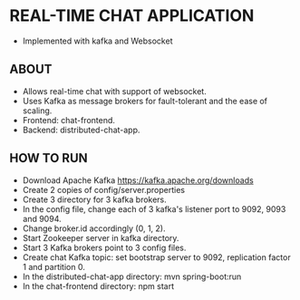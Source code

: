 # REAL-TIME CHAT APPLICATION
- Implemented with kafka and Websocket

## ABOUT
- Allows real-time chat with support of websocket.
- Uses Kafka as message brokers for fault-tolerant and the ease of scaling.
- Frontend: chat-frontend.
- Backend: distributed-chat-app.

## HOW TO RUN
- Download Apache Kafka https://kafka.apache.org/downloads
- Create 2 copies of config/server.properties
- Create 3 directory for 3 kafka brokers.
- In the config file, change each of 3 kafka's listener port to 9092, 9093 and 9094.
- Change broker.id accordingly (0, 1, 2).
- Start Zookeeper server in kafka directory.
- Start 3 Kafka brokers point to 3 config files.
- Create chat Kafka topic: set bootstrap server to 9092, replication factor 1 and partition 0.
- In the distributed-chat-app directory: mvn spring-boot:run
- In the chat-frontend directory: npm start